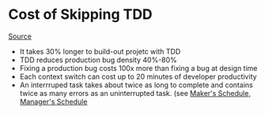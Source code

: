 # Cost of Skipping TDD 

[Source](https://medium.com/javascript-scene/the-outrageous-cost-of-skipping-tdd-code-reviews-57887064c412)

* It takes 30% longer to build-out projetc with TDD
* TDD reduces production bug density 40%-80%
* Fixing a production bug costs 100x more than fixing a bug at design time
* Each context switch can cost up to 20 minutes of developer productivity
* An interrruped task takes about twice as long to complete and contains twice as many errors as an uninterrupted task. (see [Maker's Schedule, Manager's Schedule](http://www.paulgraham.com/makersschedule.html)

